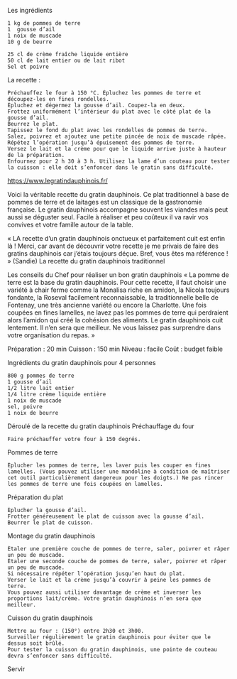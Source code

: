 Les ingrédients

    1 kg de pommes de terre
    1  gousse d’ail
    1 noix de muscade
    10 g de beurre

    25 cl de crème fraîche liquide entière
    50 cl de lait entier ou de lait ribot
    Sel et poivre

La recette : 

    Préchauffez le four à 150 °C. Épluchez les pommes de terre et découpez-les en fines rondelles.
    Épluchez et dégermez la gousse d’ail. Coupez-la en deux.
    Frottez uniformément l’intérieur du plat avec le côté plat de la gousse d’ail.
    Beurrez le plat.
    Tapissez le fond du plat avec les rondelles de pommes de terre.
    Salez, poivrez et ajoutez une petite pincée de noix de muscade râpée. Répétez l’opération jusqu’à épuisement des pommes de terre.
    Versez le lait et la crème pour que le liquide arrive juste à hauteur de la préparation.
    Enfournez pour 2 h 30 à 3 h. Utilisez la lame d’un couteau pour tester la cuisson : elle doit s’enfoncer dans le gratin sans difficulté.


https://www.legratindauphinois.fr/

Voici la véritable recette du gratin dauphinois. Ce plat traditionnel à base de pommes de terre et de laitages est un classique de la gastronomie française. Le gratin dauphinois accompagne souvent les viandes mais peut aussi se déguster seul. Facile à réaliser et peu coûteux il va ravir vos convives et votre famille autour de la table.

« LA recette d’un gratin dauphinois onctueux et parfaitement cuit est enfin là ! Merci, car avant de découvrir votre recette je me privais de faire des gratins dauphinois car j’étais toujours déçue. Bref, vous êtes ma référence ! » (Sandie)
La recette du gratin dauphinois traditionnel

Les conseils du Chef pour réaliser un bon gratin dauphinois
« La pomme de terre est la base du gratin dauphinois. Pour cette recette, il faut choisir une variété à chair ferme comme la Monalisa riche en amidon, la Nicola toujours fondante, la Roseval facilement reconnaissable, la traditionnelle belle de Fontenay, une très ancienne variété ou encore la Charlotte. Une fois coupées en fines lamelles, ne lavez pas les pommes de terre qui perdraient alors l’amidon qui créé la cohésion des aliments. Le gratin dauphinois cuit lentement. Il n’en sera que meilleur. Ne vous laissez pas surprendre dans votre organisation du repas. »

Préparation : 20 min
Cuisson : 150 min
Niveau : facile
Coût : budget faible

Ingrédients du gratin dauphinois pour 4 personnes

    800 g pommes de terre
    1 gousse d’ail
    1/2 litre lait entier
    1/4 litre crème liquide entière
    1 noix de muscade
    sel, poivre
    1 noix de beurre

Déroulé de la recette du gratin dauphinois
Préchauffage du four

    Faire préchauffer votre four à 150 degrés.

Pommes de terre

    Éplucher les pommes de terre, les laver puis les couper en fines lamelles. (Vous pouvez utiliser une mandoline à condition de maîtriser cet outil particulièrement dangereux pour les doigts.) Ne pas rincer les pommes de terre une fois coupées en lamelles.

Préparation du plat

    Éplucher la gousse d’ail.
    Frotter généreusement le plat de cuisson avec la gousse d’ail.
    Beurrer le plat de cuisson.

Montage du gratin dauphinois

    Étaler une première couche de pommes de terre, saler, poivrer et râper un peu de muscade.
    Étaler une seconde couche de pommes de terre, saler, poivrer et râper un peu de muscade.
    Si nécessaire répéter l’opération jusqu’en haut du plat.
    Verser le lait et la crème jusqu’à couvrir à peine les pommes de terre.
    Vous pouvez aussi utiliser davantage de crème et inverser les proportions lait/crème. Votre gratin dauphinois n’en sera que meilleur.

Cuisson du gratin dauphinois

    Mettre au four : (150°) entre 2h30 et 3h00.
    Surveiller régulièrement le gratin dauphinois pour éviter que le dessus soit brûlé.
    Pour tester la cuisson du gratin dauphinois, une pointe de couteau devra s’enfoncer sans difficulté.

Servir
